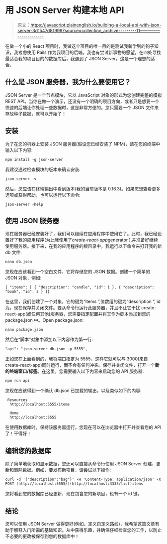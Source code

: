# 用 JSON Server 构建本地 API

> 原文：<https://javascript.plainenglish.io/building-a-local-api-with-json-server-3d1547d81999?source=collection_archive---------11----------------------->

在做一个小的 React 项目时，我做这个项目的唯一目的是测试我新学到的钩子知识，我考虑使用 Rails 作为我项目的后端。我也有尝试新事物的愿望，在四处寻找最适合我的项目目的的数据库后，我遇到了 JSON Server。这是一个理想的适合。

## 什么是 JSON 服务器，我为什么要使用它？

JSON Server 是一个节点模块，它以 JavaScript 对象的形式为您创建完整的模拟 REST API。当你在做一个演示，还没有一个明确的项目方向，或者只是想要一个快速的后端让你处理一些数据时，这是非常方便的。您只需要一个 JSON 文件来存放种子数据，就可以开始了！

## **安装**

为了在您的机器上安装 JSON 服务器(假设您已经安装了 NPM)，请在您的终端中输入以下内容:

```
npm install -g json-server
```

我建议通过检查模块的版本来确认安装:

```
json-server -v
```

然后，您应该在终端输出中看到版本(我的当前版本是 0.16.3)。如果您想查看更多选项或获得帮助，也可以运行以下命令:

```
json-server -help
```

## **使用 JSON 服务器**

现在服务器已经安装好了，我们可以继续在应用程序中使用它了。此时，我已经设置好了我的应用程序(为此我使用了*create-react-app*generator ),并准备好继续使用服务器。接下来，在我的应用程序的根目录中，我运行以下命令来打开我的新 db 文件:

```
nano db.json
```

您现在应该看到一个空白文件，它将存储您的 JSON 数据。创建一个简单的 JSON 对象，例如:

```
{ "items": [ { "description": "candle", "id": 1 }, { "description": "book", "id": 2 } ]}
```

在这里，我们创建了一个对象，它的键为“items ”,值数组的键为“description ”, id 为。现在保存并关闭文件。要从命令行运行此服务器，并且不让它干扰 create-react-app(或任何其他)服务器，您需要指定配置并将其作为脚本添加到您的 package.json 中。Open package.json:

```
nano package.json
```

然后在“脚本”对象中添加以下内容作为第一行:

```
"api": "json-server db.json -p 5555",
```

正如您在上面看到的，我将端口指定为 5555，这样它就可以与 3000(来自 create-react-app)同时运行，而不会有任何冲突。保存并关闭文件，打开一个**新的终端窗口/标签**。在这里，您需要输入以下内容来启动您的 API 服务器:

```
npm run api
```

您现在应该得到一个确认 db.json 已加载的输出，以及类似如下的内容:

```
 Resources
  http://localhost:5555/items

  Home
  http://localhost:5555
```

在使用数据库时，保持该服务器运行。您现在可以在浏览器中打开并查看您的 API 了！干得好！

## **编辑您的数据库**

除了简单地获取和显示数据，您还可以直接从命令行使用 JSON Server 创建、更新和删除数据。例如，要发布新项目，请尝试以下操作:

```
curl -d '{"description":"bag"}' -H 'Content-Type: application/json' -X POST [http://localhost:5555/](http://localhost:3333/list)items
```

您将看到您的数据库已经更新，现在包含您的新项目，也有一个 id 键。

## 结论

您可以使用 JSON Server 做得更好(例如，定义自定义路线)，我希望这篇文章有助于解释入门所需的基础知识。从中获得乐趣，并确保仔细检查您的工作，以防止不必要的更改被保存到您的数据库中！